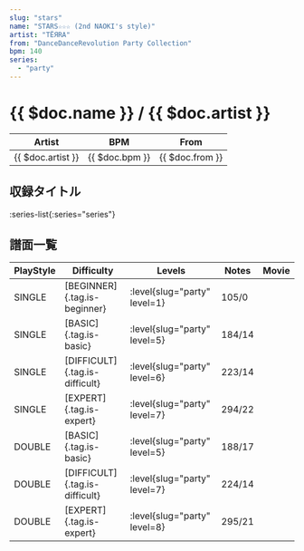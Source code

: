 ```yaml
---
slug: "stars"
name: "STARS☆☆☆ (2nd NAOKI's style)"
artist: "TËЯRA"
from: "DanceDanceRevolution Party Collection"
bpm: 140
series:
  - "party"
---
```


# {{ $doc.name }} / {{ $doc.artist }}

|Artist|BPM|From|
|------|---|----|
|{{ $doc.artist }}|{{ $doc.bpm }}|{{ $doc.from }}|

## 収録タイトル

:series-list{:series="series"}

## 譜面一覧

|PlayStyle|Difficulty|Levels|Notes|Movie|
|---------|----------|------|-----|-----|
|SINGLE|[BEGINNER]{.tag.is-beginner}|:level{slug="party" level=1}|105/0||
|SINGLE|[BASIC]{.tag.is-basic}|:level{slug="party" level=5}|184/14||
|SINGLE|[DIFFICULT]{.tag.is-difficult}|:level{slug="party" level=6}|223/14||
|SINGLE|[EXPERT]{.tag.is-expert}|:level{slug="party" level=7}|294/22||
|DOUBLE|[BASIC]{.tag.is-basic}|:level{slug="party" level=5}|188/17||
|DOUBLE|[DIFFICULT]{.tag.is-difficult}|:level{slug="party" level=7}|224/14||
|DOUBLE|[EXPERT]{.tag.is-expert}|:level{slug="party" level=8}|295/21||
